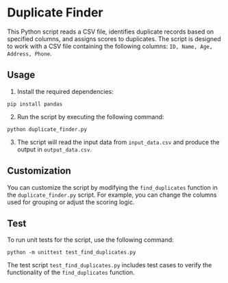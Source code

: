 # Duplicate Finder

This Python script reads a CSV file, identifies duplicate records based on specified columns, and assigns scores to duplicates. The script is designed to work with a CSV file containing the following columns: `ID, Name, Age, Address, Phone`.

## Usage

1. Install the required dependencies:

```
pip install pandas
```


2. Run the script by executing the following command:

```
python duplicate_finder.py
```


3. The script will read the input data from `input_data.csv` and produce the output in `output_data.csv`.

## Customization

You can customize the script by modifying the `find_duplicates` function in the `duplicate_finder.py` script. For example, you can change the columns used for grouping or adjust the scoring logic.

## Test

To run unit tests for the script, use the following command:

```
python -m unittest test_find_duplicates.py
```


The test script `test_find_duplicates.py` includes test cases to verify the functionality of the `find_duplicates` function.
